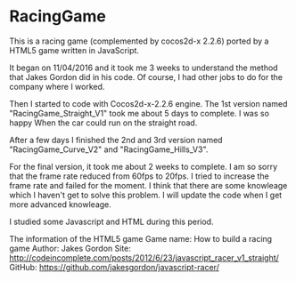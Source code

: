 # RacingGame
This is a racing game (complemented by cocos2d-x 2.2.6) ported by a HTML5 game written in JavaScript.

It began on 11/04/2016 and it took me 3 weeks to understand the method that Jakes Gordon did in his code.
Of course, I had other jobs to do for the company where I worked.

Then I started to code with Cocos2d-x-2.2.6 engine.
The 1st version named "RacingGame_Straight_V1" took me about 5 days to complete. I was so happy When the car could run on the straight road.

After a few days I finished the 2nd and 3rd version named "RacingGame_Curve_V2" and "RacingGame_Hills_V3".

For the final version, it took me about 2 weeks to complete. 
I am so sorry that the frame rate reduced from 60fps to 20fps.
I tried to increase the frame rate and failed for the moment. 
I think that there are some knowleage which I haven't get to solve this problem.
I will update the code when I get more advanced knowleage.

I studied some Javascript and HTML during this period.

The information of the HTML5 game
Game name: How to build a racing game
Author: Jakes Gordon
Site: http://codeincomplete.com/posts/2012/6/23/javascript_racer_v1_straight/
GitHub: https://github.com/jakesgordon/javascript-racer/
